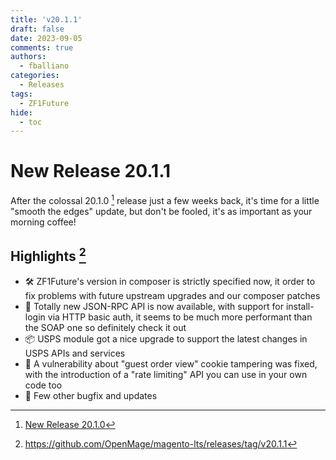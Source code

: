 ```yaml
---
title: 'v20.1.1'
draft: false
date: 2023-09-05
comments: true
authors:
  - fballiano
categories:
  - Releases
tags:
  - ZF1Future
hide:
  - toc
---
```


# New Release 20.1.1

After the colossal 20.1.0 [^2] release just a few weeks back, it's time for a little "smooth the edges" update, but don't be fooled, it's as important as your morning coffee!

<!-- more -->

## Highlights [^1]

- 🛠️ ZF1Future's version in composer is strictly specified now, it order to fix problems with future upstream upgrades and our composer patches
- 🚀 Totally new JSON-RPC API is now available, with support for install-login via HTTP basic auth, it seems to be much more performant than the SOAP one so definitely check it out
- 📦 USPS module got a nice upgrade to support the latest changes in USPS APIs and services
- 🍪 A vulnerability about "guest order view" cookie tampering was fixed, with the introduction of a "rate limiting" API you can use in your own code too
- 🐞 Few other bugfix and updates

 
[^1]: https://github.com/OpenMage/magento-lts/releases/tag/v20.1.1
[^2]: [New Release 20.1.0](2023-08-02-release-20-1-0.md)
